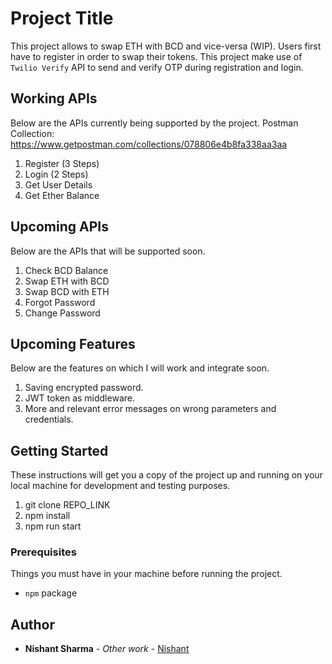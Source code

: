 # Project Title

This project allows to swap ETH with BCD and vice-versa (WIP). Users first have to register in order to swap their tokens. This project make use of `Twilio Verify` API to send and verify OTP during registration and login.

## Working APIs

Below are the APIs currently being supported by the project. Postman Collection: https://www.getpostman.com/collections/078806e4b8fa338aa3aa
1. Register (3 Steps)
2. Login (2 Steps)
3. Get User Details
4. Get Ether Balance

## Upcoming APIs

Below are the APIs that will be supported soon.
1. Check BCD Balance
2. Swap ETH with BCD
3. Swap BCD with ETH
4. Forgot Password
5. Change Password

## Upcoming Features

Below are the features on which I will work and integrate soon.
1. Saving encrypted password.
2. JWT token as middleware.
3. More and relevant error messages on wrong parameters and credentials.

## Getting Started

These instructions will get you a copy of the project up and running on your local machine for development and testing purposes.
1. git clone REPO_LINK
2. npm install
3. npm run start

### Prerequisites

Things you must have in your machine before running the project.

* `npm` package

## Author

* **Nishant Sharma** - *Other work* - [Nishant](https://github.com/imnishant)
